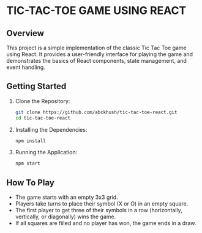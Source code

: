 # TIC-TAC-TOE GAME USING REACT

## Overview
This project is a simple implementation of the classic Tic Tac Toe game using React. It provides a user-friendly interface for playing the game and demonstrates the basics of React components, state management, and event handling.

## Getting Started
1. Clone the Repository:
   ```bash
   git clone https://github.com/abckhush/tic-tac-toe-react.git
   cd tic-tac-toe-react
2. Installing the Dependencies:
   ```bash
   npm install
3. Running the Application:
   ```bash
   npm start

## How To Play
- The game starts with an empty 3x3 grid.
- Players take turns to place their symbol (X or O) in an empty square.
- The first player to get three of their symbols in a row (horizontally, vertically, or diagonally) wins the game.
- If all squares are filled and no player has won, the game ends in a draw.
